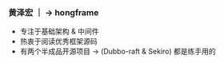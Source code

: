### 黄泽宏 ｜  -> hongframe

- 专注于基础架构 & 中间件
- 热衷于阅读优秀框架源码
- 有两个半成品开源项目 -> (Dubbo-raft & Sekiro) 都是练手用的


<!--
**zehonghuang/zehonghuang** is a ✨ _special_ ✨ repository because its `README.md` (this file) appears on your GitHub profile.

Here are some ideas to get you started:

- 🔭 I’m currently working on ...
- 🌱 I’m currently learning ...
- 👯 I’m looking to collaborate on ...
- 🤔 I’m looking for help with ...
- 💬 Ask me about ...
- 📫 How to reach me: ...
- 😄 Pronouns: ...
- ⚡ Fun fact: ...
-->
